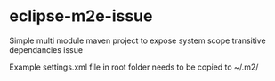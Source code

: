 # eclipse-m2e-issue
Simple multi module maven project to expose system scope transitive dependancies issue

Example settings.xml file in root folder needs to be copied to ~/.m2/



